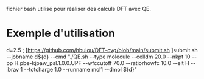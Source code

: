 fichier bash utilisé pour réaliser des calculs DFT avec QE.

# Exemple d'utilisation
d=2.5 ;  [https://github.com/hbulou/DFT-cvg/blob/main/submit.sh ]submit.sh --jobname d${d} --cmd "./QE.sh --type molecule --celldm 20.0 --nkpt 10 --pp H.pbe-kjpaw_psl.1.0.0.UPF --wfccutoff 70.0 --ratiorhowfc 10.0 --elt H --ibrav 1  --totcharge 1.0 --runname mol1 --dmol ${d}"
